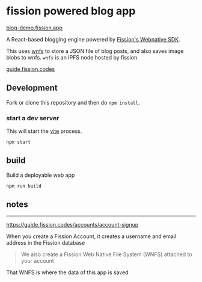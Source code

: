 # fission powered blog app

[blog-demo.fission.app](https://blog-demo.fission.app/)

A React-based blogging engine powered by [Fission's Webnative SDK](https://github.com/fission-suite/webnative).

This uses [wnfs](https://guide.fission.codes/developers/webnative/file-system-wnfs) to store a JSON file of blog posts, and also saves image blobs to wnfs. `wnfs` is an IPFS node hosted by fission.

[guide.fission.codes](https://guide.fission.codes/developers/webnative)

## Development

Fork or clone this repository and then do `npm install`.

### start a dev server
This will start the [vite](https://vitejs.dev/) process.

```
npm start
```

## build
Build a deployable web app
```
npm run build
```

## notes

----------------------------------------------------

https://guide.fission.codes/accounts/account-signup

When you create a Fission Account, it creates a username and email address in the Fission database

> We also create a Fission Web Native File System (WNFS) attached to your account 

That WNFS is where the data of this app is saved

